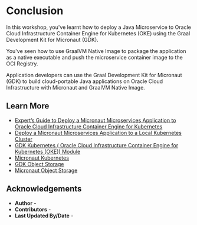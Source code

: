 # Conclusion

In this workshop, you've learnt how to deploy a Java Microservice to Oracle Cloud Infrastructure Container Engine for Kubernetes (OKE) using the Graal Development Kit for Micronaut (GDK).

You've seen how to use GraalVM Native Image to package the application as a native executable and push the microservice container image to the OCI Registry.

Application developers can use the Graal Development Kit for Micronaut (GDK) to build cloud-portable Java applications on Oracle Cloud Infrastructure with Micronaut and GraalVM Native Image.

## Learn More

- [Expert’s Guide to Deploy a Micronaut Microservices Application to Oracle Cloud Infrastructure Container Engine for Kubernetes](https://graal.cloud/gdk/gdk-modules/kubernetes/micronaut-k8s-oci-expert/?buildTool=gradle&lang=java)
- [Deploy a Micronaut Microservices Application to a Local Kubernetes Cluster](https://graal.cloud/gdk/gdk-modules/kubernetes/micronaut-k8s/?buildTool=gradle&lang=java)
- [GDK Kubernetes ( Oracle Cloud Infrastructure Container Engine for Kubernetes (OKE)) Module](https://graal.cloud/gdk/modules/#kubernetes)
- [Micronaut Kubernetes](https://micronaut-projects.github.io/micronaut-kubernetes/latest/guide/)
- [GDK Object Storage](https://graal.cloud/gdk/modules/#object-storage)
- [Micronaut Object Storage](https://micronaut-projects.github.io/micronaut-object-storage/latest/guide/)

## Acknowledgements

* **Author** - [](var:author)
* **Contributors** - [](var:contributors)
* **Last Updated By/Date** - [](var:last_updated)
